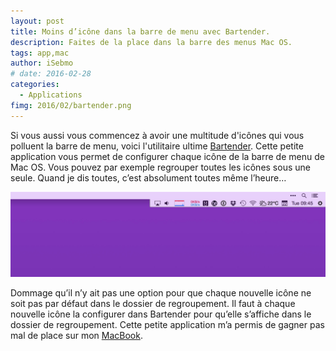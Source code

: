 ```yaml
---
layout: post
title: Moins d’icône dans la barre de menu avec Bartender.
description: Faites de la place dans la barre des menus Mac OS.
tags: app,mac
author: iSebmo
# date: 2016-02-28
categories:
  - Applications
fimg: 2016/02/bartender.png
--- 
```


Si vous aussi vous commencez à avoir une multitude d'icônes qui vous polluent la barre de menu, voici l'utilitaire ultime [Bartender](https://www.macbartender.com). 
Cette petite application vous permet de configurer chaque icône de la barre de menu de Mac OS. Vous pouvez par exemple regrouper toutes les icônes sous une seule. Quand je dis toutes, c’est absolument toutes même l’heure…

![bartender](/images/2016/02/bartender2.png)

Dommage qu’il n’y ait pas une option pour que chaque nouvelle icône ne soit pas par défaut dans le dossier de regroupement. Il faut à chaque nouvelle icône la configurer dans Bartender pour qu’elle s’affiche dans le dossier de regroupement. Cette petite application m’a permis de gagner pas mal de place sur mon [MacBook](http://tfada.fr/MacBook.html).